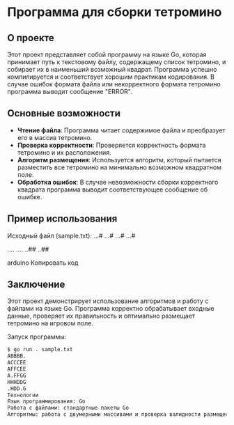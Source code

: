 # Программа для сборки тетромино

## О проекте

Этот проект представляет собой программу на языке Go, которая принимает путь к текстовому файлу, содержащему список тетромино, и собирает их в наименьший возможный квадрат. Программа успешно компилируется и соответствует хорошим практикам кодирования. В случае ошибок формата файла или некорректного формата тетромино программа выводит сообщение "ERROR".

## Основные возможности

- **Чтение файла**: Программа читает содержимое файла и преобразует его в массив тетромино.
- **Проверка корректности**: Проверяется корректность формата тетромино и их расположения.
- **Алгоритм размещения**: Используется алгоритм, который пытается разместить все тетромино на минимально возможном квадратном поле.
- **Обработка ошибок**: В случае невозможности сборки корректного квадрата программа выводит соответствующее сообщение об ошибке.

## Пример использования

Исходный файл (sample.txt):
...#
...#
...#
...#

....
....
..##
..##

arduino
Копировать код


## Заключение
Этот проект демонстрирует использование алгоритмов и работу с файлами на языке Go. Программа корректно обрабатывает входные данные, проверяет их правильность и оптимально размещает тетромино на игровом поле.


Запуск программы:
```sh
$ go run . sample.txt
ABBBB.
ACCCEE
AFFCEE
A.FFGG
HHHDDG
.HDD.G
Технологии
Язык программирования: Go
Работа с файлами: стандартные пакеты Go
Алгоритмы: работа с двумерными массивами и проверка валидности размещения тетромино sh```
